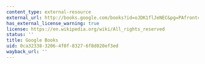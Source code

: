 ```yaml
---
content_type: external-resource
external_url: http://books.google.com/books?id=oJDK1flJeNEC&pg=PAfrontcover
has_external_license_warning: true
license: https://en.wikipedia.org/wiki/All_rights_reserved
status: ''
title: Google Books
uid: 0ca32338-3206-4f0f-8327-6f8d020ef3ed
wayback_url: ''
---
```

